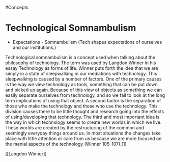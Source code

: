 #Concepts 
# Technological Somnambulism

- Expectations - Somnambulism (Tech shapes expectations of ourselves and our institutions.)




Technological somnambulism is a concept used when talking about the philosophy of technology. The term was used by Langdon Winner in his essay Technology as forms of life. Winner puts forth the idea that we are simply in a state of sleepwalking in our mediations with technology. This sleepwalking is caused by a number of factors. One of the primary causes is the way we view technology as tools, something that can be put down and picked up again. Because of this view of objects as something we can easily separate ourselves from technology, and so we fail to look at the long term implications of using that object. A second factor is the separation of those who make the technology and those who use the technology. This division causes there to be little thought and research going into the effects of using/developing that technology. The third and most important idea is the way in which technology seems to create new worlds in which we live. These worlds are created by the restructuring of the common and seemingly everyday things around us. In most situations the changes take place with little attention or care from us because we are more focused on the menial aspects of the technology (Winner 105-107).[1] 

[[Langdon Winner]]

